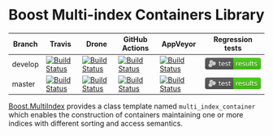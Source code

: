 # Boost Multi-index Containers Library

Branch   | Travis | Drone | GitHub Actions | AppVeyor | Regression tests
---------|--------|-------|----------------|----------|-----------------
develop  | [![Build Status](https://travis-ci.com/boostorg/multi_index.svg?branch=develop)](https://travis-ci.com/boostorg/multi_index) | [![Build Status](https://drone.cpp.al/api/badges/boostorg/multi_index/status.svg?ref=refs/heads/develop)](https://drone.cpp.al/boostorg/multi_index) | [![Build Status](https://github.com/boostorg/multi_index/actions/workflows/ci.yml/badge.svg?branch=develop)](https://github.com/boostorg/multi_index/actions/workflows/ci.yml?query=branch:develop) | [![Build Status](https://ci.appveyor.com/api/projects/status/github/boostorg/multi_index?branch=develop&svg=true)](https://ci.appveyor.com/project/joaquintides/multi-index) | [![Test Results](./test_results.svg)](https://www.boost.org/development/tests/develop/developer/multi_index.html)
master   | [![Build Status](https://travis-ci.com/boostorg/multi_index.svg?branch=master)](https://travis-ci.com/boostorg/multi_index) | [![Build Status](https://drone.cpp.al/api/badges/boostorg/multi_index/status.svg?ref=refs/heads/master)](https://drone.cpp.al/boostorg/multi_index) | [![Build Status](https://github.com/boostorg/multi_index/actions/workflows/ci.yml/badge.svg?branch=master)](https://github.com/boostorg/multi_index/actions/workflows/ci.yml?query=branch:master) | [![Build Status](https://ci.appveyor.com/api/projects/status/github/boostorg/multi_index?branch=master&svg=true)](https://ci.appveyor.com/project/joaquintides/multi-index) | [![Test Results](./test_results.svg)](https://www.boost.org/development/tests/master/developer/multi_index.html)

[Boost.MultiIndex](http://boost.org/libs/multi_index) provides a class template
named `multi_index_container` which enables the construction of containers
maintaining one or more indices with different sorting and access semantics.
